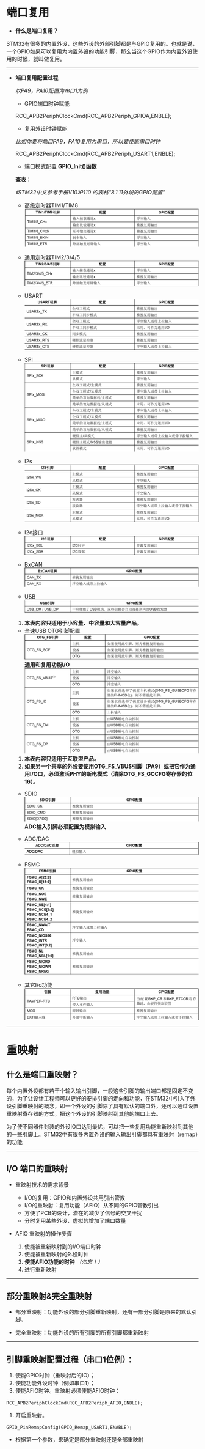 # 端口复用

* **什么是端口复用？**

STM32有很多的内置外设，这些外设的外部引脚都是与GPIO复用的。也就是说，一个GPIO如果可以复用为内置外设的功能引脚，那么当这个GPIO作为内置外设使用的时候，就叫做复用。

---

* **端口复用配置过程**

  *以PA9，PA10配置为串口1为例*

    * GPIO端口时钟赋能

    RCC_APB2PeriphClockCmd(RCC_APB2Periph_GPIOA,ENBLE);

    * 复用外设时钟赋能

    *比如你要将端口PA9，PA10复用为串口，所以要使能串口时钟*

    RCC_APB2PeriphClockCmd(RCC_APB2Periph_USART1,ENBLE);

    * 端口模式配置 **GPIO_Init()函数**

    **查表**：

    *《STM32中文参考手册V10》P110 的表格“8.1.11外设的GPIO配置”*

    * 高级定时器TIM1/TIM8
    ![](图片/高级定时器.png)

    * 通用定时器TIM2/3/4/5
    ![](图片/通用定时器.png)

    * USART
    ![](图片/UART.png)

    * SPI
    ![](图片/SPI.png)

    * I2s
    ![](图片/I2S.png)

    * I2c接口
    ![](图片/I2C接口.png)

    * BxCAN
    ![](图片/BxCAN.png)

    * USB
    ![](图片/USB.png)

    1. **本表内容只适用于小容量、中容量和大容量产品。**

    * 全速USB OTG引脚配置
    ![](图片/全速USB.png)
    **通用和复用功能I/O**
    ![](图片/OTG.png)

    1. **本表内容只适用于互联型产品。**
    2. **如果另一个共享的外设要使用OTG_FS_VBUS引脚（PA9）或把它作为通用I/O口，必须激活PHY的断电模式（清除OTG_FS_GCCFG寄存器的位16）。**

    * SDIO
    ![](图片/SDIO.png)
    **ADC输入引脚必须配置为模拟输入**


    * ADC/DAC
    ![](图片/ADC,DAC.png)

    * FSMC
    ![](图片/FSMC.png)

    * 其它I/o功能
    ![](图片/其他IO功能.png)

---

# 重映射

## 什么是端口重映射？

每个内置外设都有若干个输入输出引脚，一般这些引脚的输出端口都是固定不变的，为了让设计工程师可以更好的安排引脚的走向和功能，在STM32中引入了外设引脚重映射的概念，即一个外设的引脚除了具有默认的端口外，还可以通过设置重映射寄存器的方式，把这个外设的引脚映射到其他的端口上去。

为了使不同器件封装的外设IO口达到最优，可以把一些复用功能重新映射到其他的一些引脚上。STM32中有很多内置外设的输入输出引脚都具有重映射（remap）的功能

---

## I/O 端口的重映射

* 重映射技术的需求背景
  * I/O的复用：GPIO和内置外设共用引出管教
  * I/O的重映射：复用功能（AFIO）从不同的GPIO管教引出
  * 方便了PCB的设计，潜在的减少了信号的交叉干扰
  * 分时复用某些外设，虚拟的增加了端口数量

* AFIO 重映射的操作步骤
  1. 使能被重新映射到的I/O端口时钟
  2. 使能被重新映射的外设时钟
  3. **使能AFIO功能的时钟** *（勿忘！）*
  4. 进行重新映射

---

## 部分重映射&完全重映射

  * 部分重映射：功能外设的部分引脚重新映射，还有一部分引脚是原来的默认引脚。

  * 完全重映射：功能外设的所有引脚的所有引脚都重新映射

---

## 引脚重映射配置过程（串口1位例）：

  1. 使能GPIO时钟（重映射后的IO）；
  2. 使能功能外设时钟（例如串口1）；
  3. 使能AFIO时钟。重映射必须使能AFIO时钟：

    RCC_APB2PeriphClockCmd(RCC_APB2Periph_AFIO,ENBLE);

  1. 开启重映射。

    GPIO_PinRemapConfig(GPIO_Remap_USART1,ENABLE);

  * 根据第一个参数，来确定是部分重映射还是全部重映射